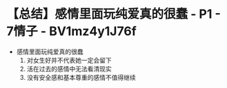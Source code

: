# 【总结】感情里面玩纯爱真的很蠢 - P1 - 7情子 - BV1mz4y1J76f

-   感情里面玩纯爱真的很蠢
    1.  对女生好并不代表她一定会留下
    2.  活在过去的感情中无法看清现实
    3.  没有安全感和基本尊重的感情不值得继续